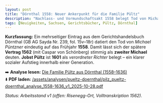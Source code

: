 ```yaml
---
layout: post
title: "Dörnthal 1558: Neuer Ankerpunkt für die Familie Pültz"
description: "Nachlass- und Vormundschaftsakt 1558 belegt Tod von Michael Püntzner; Auflösung des 1558/1562-Widerspruchs ('zwei Michaels'); Jobst Pültz 1601 als verordneter Richter."
tags: [Neuigkeiten, Sachsen, Gerichtsbücher, Pültz, Dörnthal]
---
```


**Kurzfassung:** Ein mehrseitiger Eintrag aus dem Gerichtshandelsbuch Dörnthal (GB AG Sayda Nr. 239, fol. 15v–18r) datiert den Tod von *Michael Püntzner* eindeutig auf das Frühjahr **1558**. 
Damit lässt sich der spätere **Vertrag 1562** (mit Caspar von Schönberg) stimmig als **zweiter Michael** deuten. 
**Jobst Pültz** ist **1601** als *verordneter Richter* belegt – ein klarer sozialer Aufstieg innerhalb einer Generation.

➡️ **Analyse lesen:** [Die Familie Pültz aus Dörnthal (1558–1636)](/analysen/pueltz-doernthal/)  
⬇️ **PDF laden:** [/assets/analysen/pueltz-doernthal/pilz_pueltz-doernthal_analyse_1558-1636_v1_2025-10-28.pdf](/assets/analysen/pueltz-doernthal/pilz_pueltz-doernthal_analyse_1558-1636_v1_2025-10-28.pdf)

*Status: Arbeitsstand v1 (offen: Risenegg-Ort, Volltranskription 1562).*
